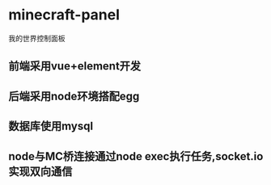 # minecraft-panel
我的世界控制面板

## 前端采用vue+element开发
## 后端采用node环境搭配egg
## 数据库使用mysql
## node与MC桥连接通过node exec执行任务,socket.io实现双向通信
